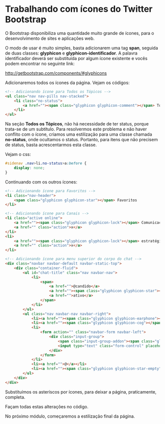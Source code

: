 # Trabalhando com ícones do Twitter Bootstrap

O Bootstrap disponibiliza uma quantidade muito grande de ícones, para o desenvolvimento de sites e aplicações web.

O modo de usar é muito simples, basta adicionarem uma tag **span**, seguida de duas classes: **glyphicon** e **glyphicon-identificador**. A palavra identificador deverá ser substituída por algum ícone existente e vocês podem encontrar no seguinte link:

<http://getbootstrap.com/components/#glyphicons>

Adicionaremos todos os ícones da página. Vejam os códigos:

```html
<!-- Adicionando ícone para Todos os Tópicos -->
<ul class="nav nav-pills nav-stacked">
    <li class="no-status">
        <a href=""><span class="glyphicon glyphicon-comment"></span> Todos os tópicos</a>
    </li>
</ul>
```

Na seção **Todos os Tópicos**, não há necessidade de ter status, porque trata-se de um subtítulo. Para resolvermos este problema e não haver conflito com o ícone, criamos uma estilização para uma classe chamada **no-status**, onde ocultamos o status. Portanto, para itens que não precisem de status, basta acrescentarmos esta classe.

Vejam o css:

```css
#sidenav .nav>li.no-status>a:before {
    display: none;
}
```

Continuando com os outros ícones:

```html
<!-- Adicionando ícone para Favoritos -->
<li class="nav-header">
    <span class="glyphicon glyphicon-star"></span> Favoritos
</li>

<!-- Adicionando ícone para Canais -->
<li class="active online">
    <a href=""><span class="glyphicon glyphicon-lock"></span> Comunicação-interna</a>
    <a href="" class="action">x</a>
</li>
<li>
    <a href=""><span class="glyphicon glyphicon-lock"></span> estratégia</a>
    <a href="" class="action">x</a>
</li>

<!-- Adicionando ícone para menu superior do corpo do chat -->
<div class="navbar navbar-default navbar-static-top">
    <div class="container-fluid">
        <ul id="chat-title" class="nav navbar-nav">
            <li>
                <span>
                    <a href="">@candido</a>
                    <a href=""><span class="glyphicon glyphicon-star"></span> </a>
                    <a href="">ativo</a>
                </span>
            </li>
        </ul>
        <ul class="nav navbar-nav navbar-right">
            <li><a href=""><span class="glyphicon glyphicon-earphone"></span> </a></li>
            <li><a href=""><span class="glyphicon glyphicon-cog"></span> </a></li>
            <li>
                <form action="" class="navbar-form navbar-left">
                    <div class="input-group">
                        <span class="input-group-addon"><span class="glyphicon glyphicon-search"></span></span>
                        <input type="text" class="form-control" placeholder="buscar...">
                    </div>
                </form>
            </li>
            <li><a href="">@</a></li>
            <li><a href=""><span class="glyphicon glyphicon-star-empty"></span> </a></li>
        </ul>
    </div>
</div>
```

Substituímos os asteríscos por ícones, para deixar a página, praticamente, completa.

Façam todas estas alterações no código.

No próximo módulo, começaremos a estilização final da página.